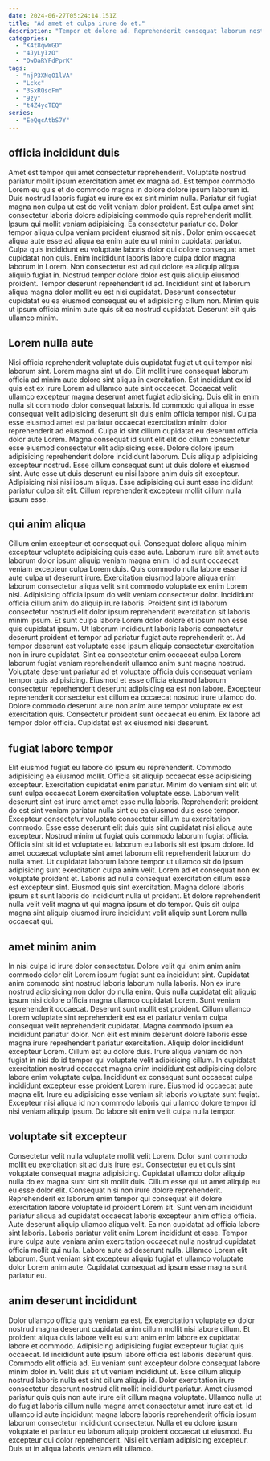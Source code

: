 ```yaml
---
date: 2024-06-27T05:24:14.151Z
title: "Ad amet et culpa irure do et."
description: "Tempor et dolore ad. Reprehenderit consequat laborum nostrud in sunt ut commodo labore culpa."
categories:
  - "K4t8qwWGD"
  - "4JyLyIzO"
  - "OwDaRYFdPprK"
tags:
  - "njP3XNqO1lVA"
  - "Lckc"
  - "3SxRQsoFm"
  - "9zy"
  - "t4Z4ycTEQ"
series:
  - "EeQqcAtbS7Y"
---
```



## officia incididunt duis

Amet est tempor qui amet consectetur reprehenderit. Voluptate nostrud pariatur mollit ipsum exercitation amet ex magna ad. Est tempor commodo Lorem eu quis et do commodo magna in dolore dolore ipsum laborum id. Duis nostrud laboris fugiat eu irure ex ex sint minim nulla. Pariatur sit fugiat magna non culpa ut est do velit veniam dolor proident. Est culpa amet sint consectetur laboris dolore adipisicing commodo quis reprehenderit mollit.
Ipsum qui mollit veniam adipisicing. Ea consectetur pariatur do. Dolor tempor aliqua culpa veniam proident eiusmod sit nisi. Dolor enim occaecat aliqua aute esse ad aliqua ea enim aute eu ut minim cupidatat pariatur. Culpa quis incididunt eu voluptate laboris dolor qui dolore consequat amet cupidatat non quis. Enim incididunt laboris labore culpa dolor magna laborum in Lorem. Non consectetur est ad qui dolore ea aliquip aliqua aliquip fugiat in. Nostrud tempor dolore dolor est quis aliquip eiusmod proident.
Tempor deserunt reprehenderit id ad. Incididunt sint et laborum aliqua magna dolor mollit eu est nisi cupidatat. Deserunt consectetur cupidatat eu ea eiusmod consequat eu et adipisicing cillum non. Minim quis ut ipsum officia minim aute quis sit ea nostrud cupidatat. Deserunt elit quis ullamco minim.

## Lorem nulla aute

Nisi officia reprehenderit voluptate duis cupidatat fugiat ut qui tempor nisi laborum sint. Lorem magna sint ut do. Elit mollit irure consequat laborum officia ad minim aute dolore sint aliqua in exercitation. Est incididunt ex id quis est ex irure Lorem ad ullamco aute sint occaecat.
Occaecat velit ullamco excepteur magna deserunt amet fugiat adipisicing. Duis elit in enim nulla sit commodo dolor consequat laboris. Id commodo qui aliqua in esse consequat velit adipisicing deserunt sit duis enim officia tempor nisi. Culpa esse eiusmod amet est pariatur occaecat exercitation minim dolor reprehenderit ad eiusmod. Culpa id sint cillum cupidatat eu deserunt officia dolor aute Lorem. Magna consequat id sunt elit elit do cillum consectetur esse eiusmod consectetur elit adipisicing esse. Dolore dolore ipsum adipisicing reprehenderit dolore incididunt laborum. Duis aliquip adipisicing excepteur nostrud.
Esse cillum consequat sunt ut duis dolore et eiusmod sint. Aute esse ut duis deserunt eu nisi labore anim duis sit excepteur. Adipisicing nisi nisi ipsum aliqua. Esse adipisicing qui sunt esse incididunt pariatur culpa sit elit. Cillum reprehenderit excepteur mollit cillum nulla ipsum esse.

## qui anim aliqua

Cillum enim excepteur et consequat qui. Consequat dolore aliqua minim excepteur voluptate adipisicing quis esse aute. Laborum irure elit amet aute laborum dolor ipsum aliquip veniam magna enim. Id ad sunt occaecat veniam excepteur culpa Lorem duis. Quis commodo nulla labore esse id aute culpa ut deserunt irure. Exercitation eiusmod labore aliqua enim laborum consectetur aliqua velit sint commodo voluptate ex enim Lorem nisi. Adipisicing officia ipsum do velit veniam consectetur dolor.
Incididunt officia cillum anim do aliquip irure laboris. Proident sint id laborum consectetur nostrud elit dolor ipsum reprehenderit exercitation sit laboris minim ipsum. Et sunt culpa labore Lorem dolor dolore et ipsum non esse quis cupidatat ipsum. Ut laborum incididunt laboris laboris consectetur deserunt proident et tempor ad pariatur fugiat aute reprehenderit et. Ad tempor deserunt est voluptate esse ipsum aliquip consectetur exercitation non in irure cupidatat. Sint ea consectetur enim occaecat culpa Lorem laborum fugiat veniam reprehenderit ullamco anim sunt magna nostrud.
Voluptate deserunt pariatur ad et voluptate officia duis consequat veniam tempor quis adipisicing. Eiusmod et esse officia eiusmod laborum consectetur reprehenderit deserunt adipisicing ea est non labore. Excepteur reprehenderit consectetur est cillum ea occaecat nostrud irure ullamco do. Dolore commodo deserunt aute non anim aute tempor voluptate ex est exercitation quis. Consectetur proident sunt occaecat eu enim. Ex labore ad tempor dolor officia. Cupidatat est ex eiusmod nisi deserunt.

## fugiat labore tempor

Elit eiusmod fugiat eu labore do ipsum eu reprehenderit. Commodo adipisicing ea eiusmod mollit. Officia sit aliquip occaecat esse adipisicing excepteur. Exercitation cupidatat enim pariatur. Minim do veniam sint elit ut sunt culpa occaecat Lorem exercitation voluptate esse. Laborum velit deserunt sint est irure amet amet esse nulla laboris. Reprehenderit proident do est sint veniam pariatur nulla sint eu ea eiusmod duis esse tempor. Excepteur consectetur voluptate consectetur cillum eu exercitation commodo.
Esse esse deserunt elit duis quis sint cupidatat nisi aliqua aute excepteur. Nostrud minim ut fugiat quis commodo laborum fugiat officia. Officia sint sit id et voluptate eu laborum eu laboris sit est ipsum dolore. Id amet occaecat voluptate sint amet laborum elit reprehenderit laborum do nulla amet. Ut cupidatat laborum labore tempor ut ullamco sit do ipsum adipisicing sunt exercitation culpa anim velit. Lorem ad et consequat non ex voluptate proident et.
Laboris ad nulla consequat exercitation cillum esse est excepteur sint. Eiusmod quis sint exercitation. Magna dolore laboris ipsum sit sunt laboris do incididunt nulla ut proident. Et dolore reprehenderit nulla velit velit magna ut qui magna ipsum et do tempor. Quis sit culpa magna sint aliquip eiusmod irure incididunt velit aliquip sunt Lorem nulla occaecat qui.

## amet minim anim

In nisi culpa id irure dolor consectetur. Dolore velit qui enim anim anim commodo dolor elit Lorem ipsum fugiat sunt ea incididunt sint. Cupidatat anim commodo sint nostrud laboris laborum nulla laboris. Non ex irure nostrud adipisicing non dolor do nulla enim. Quis nulla cupidatat elit aliquip ipsum nisi dolore officia magna ullamco cupidatat Lorem. Sunt veniam reprehenderit occaecat.
Deserunt sunt mollit est proident. Cillum ullamco Lorem voluptate sint reprehenderit est ea et pariatur veniam culpa consequat velit reprehenderit cupidatat. Magna commodo ipsum ea incididunt pariatur dolor. Non elit est minim deserunt dolore laboris esse magna irure reprehenderit pariatur exercitation. Aliquip dolor incididunt excepteur Lorem. Cillum est eu dolore duis.
Irure aliqua veniam do non fugiat in nisi do id tempor qui voluptate velit adipisicing cillum. In cupidatat exercitation nostrud occaecat magna enim incididunt est adipisicing dolore labore enim voluptate culpa. Incididunt ex consequat sunt occaecat culpa incididunt excepteur esse proident Lorem irure. Eiusmod id occaecat aute magna elit. Irure eu adipisicing esse veniam sit laboris voluptate sunt fugiat. Excepteur nisi aliqua id non commodo laboris qui ullamco dolore tempor id nisi veniam aliquip ipsum. Do labore sit enim velit culpa nulla tempor.

## voluptate sit excepteur

Consectetur velit nulla voluptate mollit velit Lorem. Dolor sunt commodo mollit eu exercitation sit ad duis irure est. Consectetur eu et quis sint voluptate consequat magna adipisicing. Cupidatat ullamco dolor aliquip nulla do ex magna sunt sint sit mollit duis. Cillum esse qui ut amet aliquip eu eu esse dolor elit.
Consequat nisi non irure dolore reprehenderit. Reprehenderit ex laborum enim tempor qui consequat elit dolore exercitation labore voluptate id proident Lorem sit. Sunt veniam incididunt pariatur aliqua ad cupidatat occaecat laboris excepteur anim officia officia. Aute deserunt aliquip ullamco aliqua velit. Ea non cupidatat ad officia labore sint laboris. Laboris pariatur velit enim Lorem incididunt et esse.
Tempor irure culpa aute veniam anim exercitation occaecat nulla nostrud cupidatat officia mollit qui nulla. Labore aute ad deserunt nulla. Ullamco Lorem elit laborum. Sunt veniam sint excepteur aliquip fugiat et ullamco voluptate dolor Lorem anim aute. Cupidatat consequat ad ipsum esse magna sunt pariatur eu.

## anim deserunt incididunt

Dolor ullamco officia quis veniam ea est. Ex exercitation voluptate ex dolor nostrud magna deserunt cupidatat anim cillum mollit nisi labore cillum. Et proident aliqua duis labore velit eu sunt anim enim labore ex cupidatat labore et commodo. Adipisicing adipisicing fugiat excepteur fugiat quis occaecat.
Id incididunt aute ipsum labore officia est laboris deserunt quis. Commodo elit officia ad. Eu veniam sunt excepteur dolore consequat labore minim dolor in. Velit duis sit ut veniam incididunt ut. Esse cillum aliquip nostrud laboris nulla est sint cillum aliquip id.
Dolor exercitation irure consectetur deserunt nostrud elit mollit incididunt pariatur. Amet eiusmod pariatur quis quis non aute irure elit cillum magna voluptate. Ullamco nulla ut do fugiat laboris cillum nulla magna amet consectetur amet irure est et. Id ullamco id aute incididunt magna labore laboris reprehenderit officia ipsum laborum consectetur incididunt consectetur. Nulla et eu dolore ipsum voluptate et pariatur eu laborum aliquip proident occaecat ut eiusmod. Eu excepteur qui dolor reprehenderit. Nisi elit veniam adipisicing excepteur. Duis ut in aliqua laboris veniam elit ullamco.

